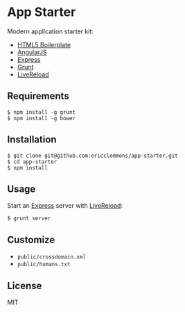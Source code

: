 App Starter
===========

Modern application starter kit:

* [HTML5 Boilerplate][1]
* [AngularJS][2]
* [Express][3]
* [Grunt][4]
* [LiveReload][5]


Requirements
------------

    $ npm install -g grunt
    $ npm install -g bower


Installation
------------

    $ git clone git@github.com:ericclemmons/app-starter.git
    $ cd app-starter
    $ npm install


Usage
-----

Start an [Express][3] server with [LiveReload][5]:

    $ grunt server


Customize
---------

- `public/crossdomain.xml`
- `public/humans.txt`


License
-------

MIT


[1]: http://html5boilerplate.com/
[2]: http://angularjs.org/
[3]: http://expressjs.com/
[4]: http://gruntjs.com/
[5]: http://livereload.com/
